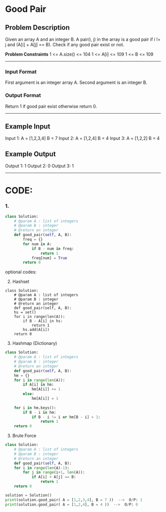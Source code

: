 # Good Pair

## Problem Description
Given an array A and an integer B. A pair(i, j) in the array is a good pair if i != j and (A[i] + A[j] == B). Check if any good pair exist or not.

**Problem Constraints**
1 <= A.size() <= 104
1 <= A[i] <= 109
1 <= B <= 109

---

### Input Format
First argument is an integer array A.
Second argument is an integer B.

### Output Format
Return 1 if good pair exist otherwise return 0.

---

## Example Input
Input 1:
A = [1,2,3,4]
B = 7
Input 2:
A = [1,2,4]
B = 4
Input 3:
A = [1,2,2]
B = 4

## Example Output
Output 1:
1
Output 2:
0
Output 3:
1

---

# CODE:

### 1.

```python
class Solution:
    # @param A : list of integers
    # @param B : integer
    # @return an integer
    def good_pair(self, A, B):
        freq = {}
        for num in A:
            if B - num in freq:
                return 1
            freq[num] = True
        return 0
```

optional codes:

2. Hashset
```pythom
class Solution:
    # @param A : list of integers
    # @param B : integer
    # @return an integer
    def good_pair(self, A, B):
    hs = set()
    for i in range(len(A)):
        if B - A[i] in hs:
            return 1
        hs.add(A[i])
    return 0
```

3. Hashmap (Dictionary)
```python
class Solution:
    # @param A : list of integers
    # @param B : integer
    # @return an integer
    def good_pair(self, A, B):
    hm = {}
    for i in range(len(A)):
        if A[i] in hm:
            hm[A[i]] += 1
        else:
            hm[A[i]] = 1
    
    for i in hm.keys():
        if B - i in hm:
            if B - i != i or hm[B - i] > 1:
                return 1
    return 0
```

3. Brute Force
```python
class Solution:
    # @param A : list of integers
    # @param B : integer
    # @return an integer
    def good_pair(self, A, B):
    for i in range(len(A)-1):
        for j in range(i+1, len(A)):
            if A[i] + A[j] == B:
                return 1
    return 0
```

```python
solution = Solution()
print(solution.good_pair( A = [1,2,3,4], B = 7 ))  -->  O/P: 1
print(solution.good_pair( A = [1,2,4], B = 4 ))  -->  O/P: 0
```

